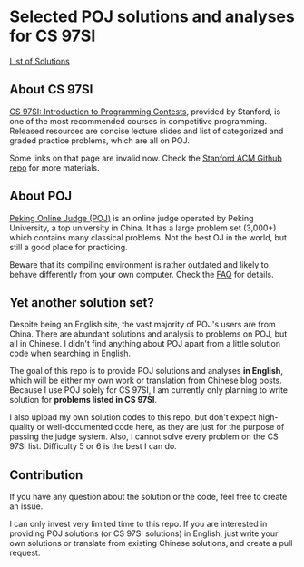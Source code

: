 # Selected POJ solutions and analyses for CS 97SI

[List of Solutions](https://cai-lw.github.io/cs-97si-solutions/)

## About CS 97SI

[CS 97SI: Introduction to Programming Contests](http://web.stanford.edu/class/cs97si/), provided by Stanford, is one of the most recommended courses in competitive programming. Released resources are concise lecture slides and list of categorized and graded practice problems, which are all on POJ.

Some links on that page are invalid now. Check the [Stanford ACM Github repo](https://github.com/jaehyunp/stanfordacm) for more materials.

## About POJ

[Peking Online Judge (POJ)](www.poj.org) is an online judge operated by Peking University, a top university in China. It has a large problem set (3,000+) which contains many classical problems. Not the best OJ in the world, but still a good place for practicing.

Beware that its compiling environment is rather outdated and likely to behave differently from your own computer. Check the [FAQ](http://poj.org/page?id=1000) for details.

## Yet another solution set?

Despite being an English site, the vast majority of POJ's users are from China. There are abundant solutions and analysis to problems on POJ, but all in Chinese. I didn't find anything about POJ apart from a little solution code when searching in English.

The goal of this repo is to provide POJ solutions and analyses **in English**, which will be either my own work or translation from Chinese blog posts. Because I use POJ solely for CS 97SI, I am currently only planning to write solution for **problems listed in CS 97SI**.

I also upload my own solution codes to this repo, but don't expect high-quality or well-documented code here, as they are just for the purpose of passing the judge system. Also, I cannot solve every problem on the CS 97SI list. Difficulty 5 or 6 is the best I can do.

## Contribution

If you have any question about the solution or the code, feel free to create an issue.

I can only invest very limited time to this repo. If you are interested in providing POJ solutions (or CS 97SI solutions) in English, just write your own solutions or translate from existing Chinese solutions, and create a pull request.